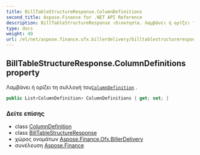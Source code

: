 ```yaml
---
title: BillTableStructureResponse.ColumnDefinitions
second_title: Aspose.Finance for .NET API Reference
description: BillTableStructureResponse ιδιοκτησία. Λαμβάνει ή ορίζει τη συλλογή τουColumnDefinition .
type: docs
weight: 40
url: /el/net/aspose.finance.ofx.billerdelivery/billtablestructureresponse/columndefinitions/
---
```

## BillTableStructureResponse.ColumnDefinitions property

Λαμβάνει ή ορίζει τη συλλογή του[`ColumnDefinition`](../../columndefinition/) .

```csharp
public List<ColumnDefinition> ColumnDefinitions { get; set; }
```

### Δείτε επίσης

* class [ColumnDefinition](../../columndefinition/)
* class [BillTableStructureResponse](../)
* χώρος ονομάτων [Aspose.Finance.Ofx.BillerDelivery](../../billtablestructureresponse/)
* συνέλευση [Aspose.Finance](../../../)


